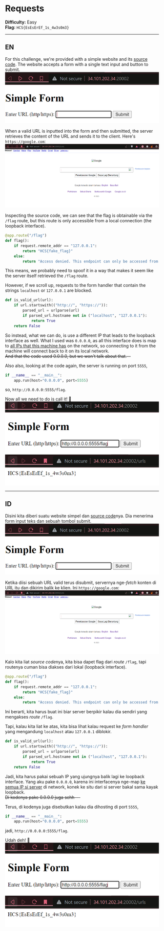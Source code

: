 # **Requests**

**Difficulty:** Easy  
**Flag:** `HCS{EsEsErEf_1s_4w3s0m3}`

---

## **EN**

For this challenge, we're provided with a simple website and its [source code](./dist/). The website accepts a form with a single text input and button to submit.  
![The form, a text input section and button](./assets/image.png)

When a valid URL is inputted into the form and then submitted, the server retrieves the content of the URL and sends it to the client. Here's `https://google.com`:
![Just the raw HTML of google.com](./assets/image-1.png)

Inspecting the source code, we can see that the flag is obtainable via the `/flag` route, but this route is only accessible from a local connection (the loopback interface).

```py
@app.route("/flag")
def flag():
    if request.remote_addr == "127.0.0.1":
        return "HCS{fake_flag}"
    else:
        return "Access denied. This endpoint can only be accessed from localhost."
```

This means, we probably need to spoof it in a way that makes it seem like the server itself retrieved the `/flag` route.

However, if we scroll up, requests to the form handler that contain the strings `localhost` or `127.0.0.1` are blocked.

```py
def is_valid_url(url):
    if url.startswith(("http://", "https://")):
        parsed_url = urlparse(url)
        if parsed_url.hostname not in ("localhost", "127.0.0.1"):
            return True
    return False
```

So instead, what we can do, is use a different IP that leads to the loopback interface as well. What I used was `0.0.0.0`, as all this interface does is map to [all IPs that this machine has](https://superuser.com/a/949429) on the network, so connecting to it from the machine will connect back to it on its local network.  
~~And that the code used 0.0.0.0, but we won't talk about that.--~~

Also also, looking at the code again, the server is running on port `5555`,

```py
if __name__ == "__main__":
    app.run(host="0.0.0.0", port=5555)
```

so, `http://0.0.0.0:5555/flag`.

Now all we need to do is call it! 👏  
![Inputted](./assets/image-2.png)  
![Win!](./assets/image-3.png)

---

## **ID**

Disini kita diberi suatu website simpel dan [source code](./dist/)nya. Dia menerima form input teks dan sebuah tombol submit.  
![The form, a text input section and button](./assets/image.png)

Ketika diisi sebuah URL valid terus disubmit, servernya nge-_fetch_ konten di URL itu dan dikirim balik ke klien. Ini `https://google.com`:
![Just the raw HTML of google.com](./assets/image-1.png)

Kalo kita liat *source code*nya, kita bisa dapet flag dari _route_ `/flag`, tapi routenya cuman bisa diakses dari lokal (loopback interface).

```py
@app.route("/flag")
def flag():
    if request.remote_addr == "127.0.0.1":
        return "HCS{fake_flag}"
    else:
        return "Access denied. This endpoint can only be accessed from localhost."
```

Ini berarti, kita harus buat ini biar server berpikir kalau dia sendiri yang mengakses _route_ `/flag`.

Tapi, kalau kita liat ke atas, kita bisa lihat kalau request ke _form handler_ yang mengandung `localhost` atau `127.0.0.1` diblokir.

```py
def is_valid_url(url):
    if url.startswith(("http://", "https://")):
        parsed_url = urlparse(url)
        if parsed_url.hostname not in ("localhost", "127.0.0.1"):
            return True
    return False
```

Jadi, kita harus pakai sebuah IP yang ujungnya balik lagi ke loopback interface. Yang aku pake `0.0.0.0`, karena ini interfacenya nge-map [ke semua IP si server](https://superuser.com/a/949429) di network, konek ke situ dari si server bakal sama kayak loopback.  
~~Di kodenya pake 0.0.0.0 juga sehh---~~

Terus, di kodenya juga disebutkan kalau dia dihosting di port `5555`,

```py
if __name__ == "__main__":
    app.run(host="0.0.0.0", port=5555)
```

jadi, `http://0.0.0.0:5555/flag`.

Udah deh! 👏  
![Inputted](./assets/image-2.png)  
![Win!](./assets/image-3.png)
